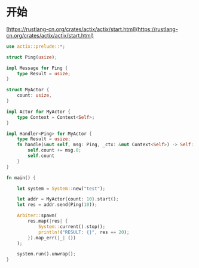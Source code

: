 # 开始

[https://rustlang-cn.org/crates/actix/actix/start.html](https://rustlang-cn.org/crates/actix/actix/start.html)

```rust
use actix::prelude::*;

struct Ping(usize);

impl Message for Ping {
    type Result = usize;
}

struct MyActor {
    count: usize,
}

impl Actor for MyActor {
    type Context = Context<Self>;
}

impl Handler<Ping> for MyActor {
    type Result = usize;
    fn handle(&mut self, msg: Ping, _ctx: &mut Context<Self>) -> Self::Result {
        self.count += msg.0;
        self.count
    }
}

fn main() {

    let system = System::new("test");

    let addr = MyActor{count: 10}.start();
    let res = addr.send(Ping(10));

    Arbiter::spawn(
        res.map(|res| {
            System::current().stop();
            println!("RESULT: {}", res == 20);
        }).map_err(|_| ())
    );

    system.run().unwrap();
}
```